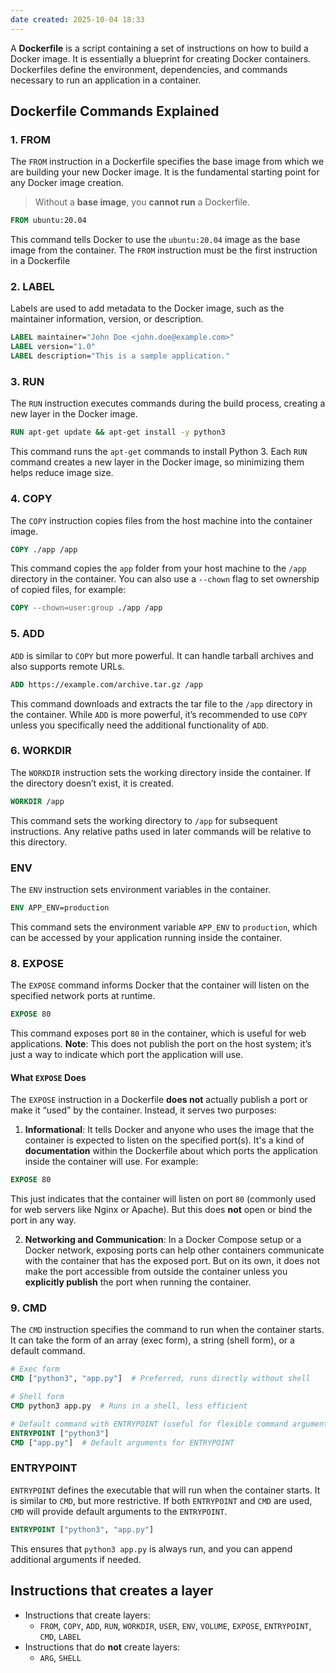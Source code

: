 ```yaml
---
date created: 2025-10-04 18:33
---
```


A **Dockerfile** is a script containing a set of instructions on how to build a Docker image. It is essentially a blueprint for creating Docker containers. Dockerfiles define the environment, dependencies, and commands necessary to run an application in a container.

## Dockerfile Commands Explained

### 1. FROM

The `FROM` instruction in a Dockerfile specifies the base image from which we are building your new Docker image. It is the fundamental starting point for any Docker image creation.

> Without a **base image**, you **cannot run** a Dockerfile.

```Dockerfile
FROM ubuntu:20.04
```

This command tells Docker to use the `ubuntu:20.04` image as the base image from the container. The `FROM` instruction must be the first instruction in a Dockerfile

### 2. LABEL

Labels are used to add metadata to the Docker image, such as the maintainer information, version, or description.

```Dockerfile
LABEL maintainer="John Doe <john.doe@example.com>"
LABEL version="1.0"
LABEL description="This is a sample application."
```

### 3. RUN

The `RUN` instruction executes commands during the build process, creating a new layer in the Docker image.

```Dockerfile
RUN apt-get update && apt-get install -y python3
```

This command runs the `apt-get` commands to install Python 3. Each `RUN` command creates a new layer in the Docker image, so minimizing them helps reduce image size.

### 4. COPY

The `COPY` instruction copies files from the host machine into the container image.

```Dockerfile
COPY ./app /app
```

This command copies the `app` folder from your host machine to the `/app` directory in the container. You can also use a `--chown` flag to set ownership of copied files, for example:

```Dockerfile
COPY --chown=user:group ./app /app
```

### 5. ADD

`ADD` is similar to `COPY` but more powerful. It can handle tarball archives and also supports remote URLs.

```Dockerfile
ADD https://example.com/archive.tar.gz /app
```

This command downloads and extracts the tar file to the `/app` directory in the container.
While `ADD` is more powerful, it’s recommended to use `COPY` unless you specifically need the additional functionality of `ADD`.

### 6. WORKDIR

The `WORKDIR` instruction sets the working directory inside the container. If the directory doesn’t exist, it is created.

```Dockerfile
WORKDIR /app
```

This command sets the working directory to `/app` for subsequent instructions. Any relative paths used in later commands will be relative to this directory.

### ENV

The `ENV` instruction sets environment variables in the container.

```Dockerfile
ENV APP_ENV=production
```

This command sets the environment variable `APP_ENV` to `production`, which can be accessed by your application running inside the container.

### 8. EXPOSE

The `EXPOSE` command informs Docker that the container will listen on the specified network ports at runtime.

```Dockerfile
EXPOSE 80
```

This command exposes port `80` in the container, which is useful for web applications. **Note**: This does not publish the port on the host system; it’s just a way to indicate which port the application will use.

#### What `EXPOSE` Does

The `EXPOSE` instruction in a Dockerfile **does not** actually publish a port or make it “used” by the container. Instead, it serves two purposes:

1. **Informational**: It tells Docker and anyone who uses the image that the container is expected to listen on the specified port(s). It's a kind of **documentation** within the Dockerfile about which ports the application inside the container will use.
   For example:

```Dockerfile
EXPOSE 80
```

This just indicates that the container will listen on port `80` (commonly used for web servers like Nginx or Apache). But this does **not** open or bind the port in any way.

2. **Networking and Communication**: In a Docker Compose setup or a Docker network, exposing ports can help other containers communicate with the container that has the exposed port. But on its own, it does not make the port accessible from outside the container unless you **explicitly publish** the port when running the container.

### 9. CMD

The `CMD` instruction specifies the command to run when the container starts. It can take the form of an array (exec form), a string (shell form), or a default command.

```Dockerfile
# Exec form
CMD ["python3", "app.py"]  # Preferred, runs directly without shell

# Shell form
CMD python3 app.py  # Runs in a shell, less efficient

# Default command with ENTRYPOINT (useful for flexible command arguments)
ENTRYPOINT ["python3"]
CMD ["app.py"]  # Default arguments for ENTRYPOINT
```

### ENTRYPOINT

`ENTRYPOINT` defines the executable that will run when the container starts. It is similar to `CMD`, but more restrictive. If both `ENTRYPOINT` and `CMD` are used, `CMD` will provide default arguments to the `ENTRYPOINT`.

```Dockerfile
ENTRYPOINT ["python3", "app.py"]
```

This ensures that `python3 app.py` is always run, and you can append additional arguments if needed.

## Instructions that creates a layer

- Instructions that create layers:
  - `FROM`, `COPY`, `ADD`, `RUN`, `WORKDIR`, `USER`, `ENV`, `VOLUME`, `EXPOSE`, `ENTRYPOINT`, `CMD`, `LABEL`
- Instructions that do **not** create layers:
  - `ARG`, `SHELL`

